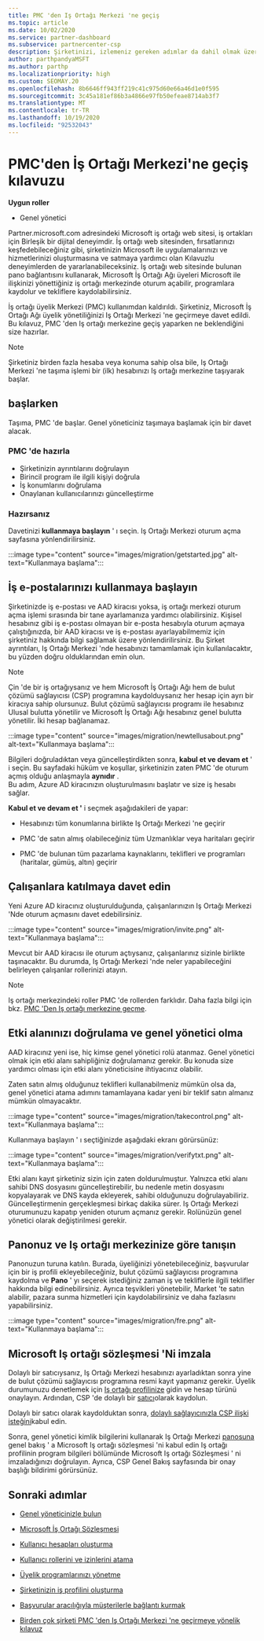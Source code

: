 ```yaml
---
title: PMC 'den Iş Ortağı Merkezi 'ne geçiş
ms.topic: article
ms.date: 10/02/2020
ms.service: partner-dashboard
ms.subservice: partnercenter-csp
description: Şirketinizi, izlemeniz gereken adımlar da dahil olmak üzere Iş ortağı üyelik Merkezi 'nden (PMC) Iş Ortağı Merkezi 'ne geçirmeyi öğrenin.
author: parthpandyaMSFT
ms.author: parthp
ms.localizationpriority: high
ms.custom: SEOMAY.20
ms.openlocfilehash: 8b6646ff943ff219c41c975d60e66a46d1e0f595
ms.sourcegitcommit: 3c45a181ef86b3a4866e97fb50efeae8714ab3f7
ms.translationtype: MT
ms.contentlocale: tr-TR
ms.lasthandoff: 10/19/2020
ms.locfileid: "92532043"
---
```

# <a name="guide-to-migrating-from-pmc-to-partner-center"></a>PMC'den İş Ortağı Merkezi'ne geçiş kılavuzu

**Uygun roller**

- Genel yönetici

Partner.microsoft.com adresindeki Microsoft iş ortağı web sitesi, iş ortakları için Birleşik bir dijital deneyimdir. İş ortağı web sitesinden, fırsatlarınızı keşfedebileceğiniz gibi, şirketinizin Microsoft ile uygulamalarınızı ve hizmetlerinizi oluşturmasına ve satmaya yardımcı olan Kılavuzlu deneyimlerden de yararlanabileceksiniz. İş ortağı web sitesinde bulunan pano bağlantısını kullanarak, Microsoft İş Ortağı Ağı üyeleri Microsoft ile ilişkinizi yönettiğiniz iş ortağı merkezinde oturum açabilir, programlara kaydolur ve tekliflere kaydolabilirsiniz.

İş ortağı üyelik Merkezi (PMC) kullanımdan kaldırıldı. Şirketiniz, Microsoft İş Ortağı Ağı üyelik yönetiliğinizi Iş Ortağı Merkezi 'ne geçirmeye davet edildi. Bu kılavuz, PMC 'den Iş ortağı merkezine geçiş yaparken ne beklendiğini size hazırlar.

>[!NOTE]
>Şirketiniz birden fazla hesaba veya konuma sahip olsa bile, Iş Ortağı Merkezi 'ne taşıma işlemi bir (ilk) hesabınızı Iş ortağı merkezine taşıyarak başlar.

## <a name="get-started"></a>başlarken

Taşıma, PMC 'de başlar. Genel yöneticiniz taşımaya başlamak için bir davet alacak.

### <a name="prepare-in-pmc"></a>PMC 'de hazırla

- Şirketinizin ayrıntılarını doğrulayın
- Birincil program ile ilgili kişiyi doğrula
- İş konumlarını doğrulama
- Onaylanan kullanıcılarınızı güncelleştirme

### <a name="when-youre-ready"></a>Hazırsanız

Davetinizi **kullanmaya başlayın** ' ı seçin. Iş Ortağı Merkezi oturum açma sayfasına yönlendirilirsiniz.

:::image type="content" source="images/migration/getstarted.jpg" alt-text="Kullanmaya başlama":::

## <a name="start-with-your-work-email"></a>İş e-postalarınızı kullanmaya başlayın

Şirketinizde iş e-postası ve AAD kiracısı yoksa, iş ortağı merkezi oturum açma işlemi sırasında bir tane ayarlamanıza yardımcı olabilirsiniz. Kişisel hesabınız gibi iş e-postası olmayan bir e-posta hesabıyla oturum açmaya çalıştığınızda, bir AAD kiracısı ve iş e-postası ayarlayabilmemiz için şirketiniz hakkında bilgi sağlamak üzere yönlendirilirsiniz. Bu Şirket ayrıntıları, Iş Ortağı Merkezi 'nde hesabınızı tamamlamak için kullanılacaktır, bu yüzden doğru olduklarından emin olun.

>[!NOTE]
>Çin 'de bir iş ortağıysanız ve hem Microsoft İş Ortağı Ağı hem de bulut çözümü sağlayıcısı (CSP) programına kaydolduysanız her hesap için ayrı bir kiracıya sahip olursunuz. Bulut çözümü sağlayıcısı programı ile hesabınız Ulusal bulutta yönetilir ve Microsoft İş Ortağı Ağı hesabınız genel bulutta yönetilir. İki hesap bağlanamaz.

:::image type="content" source="images/migration/newtellusabout.png" alt-text="Kullanmaya başlama":::

Bilgileri doğruladıktan veya güncelleştirdikten sonra, **kabul et ve devam et** ' i seçin.
Bu sayfadaki hüküm ve koşullar, şirketinizin zaten PMC 'de oturum açmış olduğu anlaşmayla **aynıdır** .  
Bu adım, Azure AD kiracınızın oluşturulmasını başlatır ve size iş hesabı sağlar.

**Kabul et ve devam et '** i seçmek aşağıdakileri de yapar:

- Hesabınızı tüm konumlarına birlikte Iş Ortağı Merkezi 'ne geçirir

- PMC 'de satın almış olabileceğiniz tüm Uzmanlıklar veya haritaları geçirir

- PMC 'de bulunan tüm pazarlama kaynaklarını, teklifleri ve programları (haritalar, gümüş, altın) geçirir

## <a name="invite-employees-to-join-you"></a>Çalışanlara katılmaya davet edin

Yeni Azure AD kiracınız oluşturulduğunda, çalışanlarınızın Iş Ortağı Merkezi 'Nde oturum açmasını davet edebilirsiniz.

:::image type="content" source="images/migration/invite.png" alt-text="Kullanmaya başlama":::

Mevcut bir AAD kiracısı ile oturum açtıysanız, çalışanlarınız sizinle birlikte taşınacaktır. Bu durumda, Iş Ortağı Merkezi 'nde neler yapabileceğini belirleyen çalışanlar rollerinizi atayın. 

>[!NOTE] 
>Iş ortağı merkezindeki roller PMC 'de rollerden farklıdır. Daha fazla bilgi için bkz. [PMC 'Den Iş ortağı merkezine geçme](move-pmc-pc-map.md).

## <a name="verify-your-domain-and-become-a-global-admin"></a>Etki alanınızı doğrulama ve genel yönetici olma  

AAD kiracınız yeni ise, hiç kimse genel yönetici rolü atanmaz. Genel yönetici olmak için etki alanı sahipliğiniz doğrulamanız gerekir. Bu konuda size yardımcı olması için etki alanı yöneticisine ihtiyacınız olabilir.

Zaten satın almış olduğunuz teklifleri kullanabilmeniz mümkün olsa da, genel yönetici atama adımını tamamlayana kadar yeni bir teklif satın almanız mümkün olmayacaktır.

:::image type="content" source="images/migration/takecontrol.png" alt-text="Kullanmaya başlama":::

Kullanmaya başlayın ' ı seçtiğinizde aşağıdaki ekranı görürsünüz:

:::image type="content" source="images/migration/verifytxt.png" alt-text="Kullanmaya başlama":::

Etki alanı kayıt şirketiniz sizin için zaten doldurulmuştur. Yalnızca etki alanı sahibi DNS dosyasını güncelleştirebilir, bu nedenle metin dosyasını kopyalayarak ve DNS kayda ekleyerek, sahibi olduğunuzu doğrulayabiliriz. Güncelleştirmenin gerçekleşmesi birkaç dakika sürer. Iş Ortağı Merkezi oturumunuzu kapatıp yeniden oturum açmanız gerekir. Rolünüzün genel yönetici olarak değiştirilmesi gerekir.

## <a name="get-acquainted-with-your-dashboard-and-partner-center"></a>Panonuz ve Iş ortağı merkezinize göre tanışın

Panonuzun turuna katılın. Burada, üyeliğinizi yönetebileceğiniz, başvurular için bir iş profili ekleyebileceğiniz, bulut çözümü sağlayıcısı programına kaydolma ve **Pano** ' yı seçerek istediğiniz zaman iş ve tekliflerle ilgili teklifler hakkında bilgi edinebilirsiniz. Ayrıca teşvikleri yönetebilir, Market 'te satın alabilir, pazara sunma hizmetleri için kaydolabilirsiniz ve daha fazlasını yapabilirsiniz.  

:::image type="content" source="images/migration/fre.png" alt-text="Kullanmaya başlama":::

## <a name="sign-the-microsoft-partner-agreement"></a>Microsoft Iş ortağı sözleşmesi 'Ni imzala

Dolaylı bir satıcıysanız, Iş Ortağı Merkezi hesabınızı ayarladıktan sonra yine de bulut çözümü sağlayıcısı programına resmi kayıt yapmanız gerekir. Üyelik durumunuzu denetlemek için [Iş ortağı profilinize](https://partner.microsoft.com/pcv/accountsettings/partnerprofile) gidin ve hesap türünü onaylayın. Ardından, CSP 'de dolaylı bir [satıcı](enrolling-in-the-csp-program.md)olarak kaydolun.

 Dolaylı bir satıcı olarak kaydolduktan sonra, [dolaylı sağlayıcınızla CSP ilişki isteğini](indirect-reseller-tasks-in-partner-center.md)kabul edin.

Sonra, genel yönetici kimlik bilgilerini kullanarak Iş Ortağı Merkezi [panosuna](https://partner.microsoft.com/pvc/dashboard) genel bakış ' a Microsoft Iş ortağı sözleşmesi 'ni kabul edin Iş ortağı profilinin program bilgileri bölümünde Microsoft Iş ortağı Sözleşmesi ' ni imzaladığınızı doğrulayın. Ayrıca, CSP Genel Bakış sayfasında bir onay başlığı bildirimi görürsünüz. 

## <a name="next-steps"></a>Sonraki adımlar

- [Genel yöneticinizle bulun](become-global-admin.md)

- [Microsoft İş Ortağı Sözleşmesi](microsoft-partner-agreement.md)

- [Kullanıcı hesapları oluşturma](create-user-accounts-and-set-permissions.md)

- [Kullanıcı rollerini ve izinlerini atama](permissions-overview.md)

- [Üyelik programlarınızı yönetme](renew-mpn-offers.md)

- [Şirketinizin iş profilini oluşturma](create-a-marketing-profile.md)

- [Başvurular aracılığıyla müşterilerle bağlantı kurmak](manage-leads.md)

- [Birden çok şirketi PMC 'den Iş Ortağı Merkezi 'ne geçirmeye yönelik kılavuz](move-multiple-companies.md)
